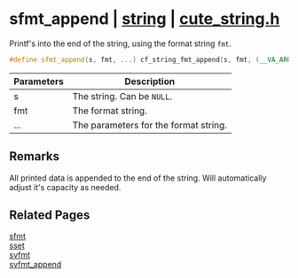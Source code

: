 # sfmt_append | [string](https://github.com/RandyGaul/cute_framework/blob/master/docs/string/README.md) | [cute_string.h](https://github.com/RandyGaul/cute_framework/blob/master/include/cute_string.h)

Printf's into the end of the string, using the format string `fmt`.

```cpp
#define sfmt_append(s, fmt, ...) cf_string_fmt_append(s, fmt, (__VA_ARGS__))
```

Parameters | Description
--- | ---
s | The string. Can be `NULL`.
fmt | The format string.
... | The parameters for the format string.

## Remarks

All printed data is appended to the end of the string. Will automatically adjust it's capacity as needed.

## Related Pages

[sfmt](https://github.com/RandyGaul/cute_framework/blob/master/docs/string/sfmt.md)  
[sset](https://github.com/RandyGaul/cute_framework/blob/master/docs/string/sset.md)  
[svfmt](https://github.com/RandyGaul/cute_framework/blob/master/docs/string/svfmt.md)  
[svfmt_append](https://github.com/RandyGaul/cute_framework/blob/master/docs/string/svfmt_append.md)  
